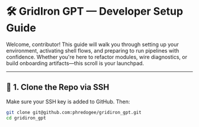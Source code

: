 # 🛠️ GridIron GPT — Developer Setup Guide

Welcome, contributor! This guide will walk you through setting up your environment, activating shell flows, and preparing to run pipelines with confidence. Whether you're here to refactor modules, wire diagnostics, or build onboarding artifacts—this scroll is your launchpad.

---

## 🔐 1. Clone the Repo via SSH

Make sure your SSH key is added to GitHub. Then:

```bash
git clone git@github.com:phredogee/gridiron_gpt.git
cd gridiron_gpt
